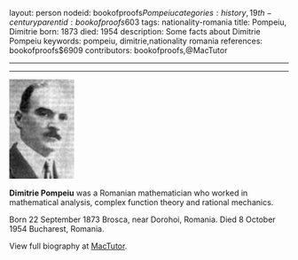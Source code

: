 layout: person
nodeid: bookofproofs$Pompeiu
categories: history,19th-century
parentid: bookofproofs$603
tags: nationality-romania
title: Pompeiu, Dimitrie
born: 1873
died: 1954
description: Some facts about Dimitrie Pompeiu
keywords: pompeiu, dimitrie,nationality romania
references: bookofproofs$6909
contributors: bookofproofs,@MacTutor

---


---

![Pompeiu.jpg](https://github.com/bookofproofs/bookofproofs.github.io/blob/main/_sources/_assets/images/portraits/Pompeiu.jpg?raw=true)

**Dimitrie Pompeiu** was a Romanian mathematician who worked in mathematical analysis, complex function theory and rational mechanics.

Born 22 September 1873 Brosca, near Dorohoi, Romania. Died 8 October 1954 Bucharest, Romania.


View full biography at [MacTutor](https://mathshistory.st-andrews.ac.uk/Biographies/Pompeiu/).